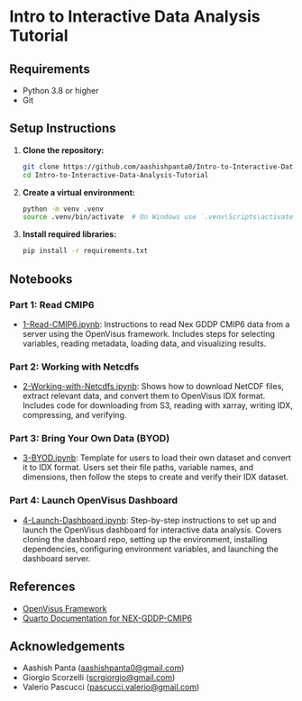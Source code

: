 # Intro to Interactive Data Analysis Tutorial

## Requirements

- Python 3.8 or higher
- Git

## Setup Instructions

1. **Clone the repository:**
   ```sh
   git clone https://github.com/aashishpanta0/Intro-to-Interactive-Data-Analysis-Tutorial.git
   cd Intro-to-Interactive-Data-Analysis-Tutorial
   ```

2. **Create a virtual environment:**
   ```sh
   python -m venv .venv
   source .venv/bin/activate  # On Windows use `.venv\Scripts\activate`
   ```

3. **Install required libraries:**
   ```sh
   pip install -r requirements.txt
   ```

## Notebooks

### Part 1: Read CMIP6

- [1-Read-CMIP6.ipynb](1-Read-CMIP6.ipynb): Instructions to read Nex GDDP CMIP6 data from a server using the OpenVisus framework. Includes steps for selecting variables, reading metadata, loading data, and visualizing results.

### Part 2: Working with Netcdfs

- [2-Working-with-Netcdfs.ipynb](2-Working-with-Netcdfs.ipynb): Shows how to download NetCDF files, extract relevant data, and convert them to OpenVisus IDX format. Includes code for downloading from S3, reading with xarray, writing IDX, compressing, and verifying.

### Part 3: Bring Your Own Data (BYOD)

- [3-BYOD.ipynb](3-BYOD.ipynb): Template for users to load their own dataset and convert it to IDX format. Users set their file paths, variable names, and dimensions, then follow the steps to create and verify their IDX dataset.


### Part 4: Launch OpenVisus Dashboard

- [4-Launch-Dashboard.ipynb](4-Launch-Dashboard.ipynb): Step-by-step instructions to set up and launch the OpenVisus dashboard for interactive data analysis. Covers cloning the dashboard repo, setting up the environment, installing dependencies, configuring environment variables, and launching the dashboard server.


## References

- [OpenVisus Framework](https://github.com/sci-visus/OpenVisus)
- [Quarto Documentation for NEX-GDDP-CMIP6](https://aashishp.quarto.pub/nex-gddp-cmip6/)

## Acknowledgements

- Aashish Panta (aashishpanta0@gmail.com)
- Giorgio Scorzelli (scrgiorgio@gmail.com)
- Valerio Pascucci (pascucci.valerio@gmail.com)